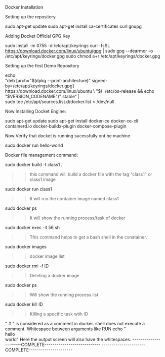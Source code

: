 Docker Installation

Setting up the repository

sudo apt-get update
sudo apt-get install ca-certificates curl gnupg

Adding Docket Official GPG Key

sudo install -m 0755 -d /etc/apt/keyrings
curl -fsSL https://download.docker.com/linux/ubuntu/gpg | sudo gpg --dearmor -o /etc/apt/keyrings/docker.gpg
sudo chmod a+r /etc/apt/keyrings/docker.gpg

Setting up the first Demo Repository

echo \
  "deb [arch="$(dpkg --print-architecture)" signed-by=/etc/apt/keyrings/docker.gpg] https://download.docker.com/linux/ubuntu \
  "$(. /etc/os-release && echo "$VERSION_CODENAME")" stable" | \
  sudo tee /etc/apt/sources.list.d/docker.list > /dev/null


  Now Installing Docket Engine:

  sudo apt-get update
  sudo apt-get install docker-ce docker-ce-cli containerd.io docker-buildx-plugin docker-compose-plugin

  Now Verify that docket is running sucessfully ont he machine

  sudo docker run hello-world

  Docker file management command:
 
 sudo docker build -t class1 .
>> this command will build a docker file with the tag "class1" or class1 image
 
 sudo docker run class1
>> It will run the container image named class1

 sudo docker ps
>> It will show the running process/task of docker

 sudo docker exec -it 56 sh
>> This command helps to get a bash shell in the conatainer.

 sudo docker images
>> docker image list

 sudo docker rmi -f ID
>> Deleting a docker image

 sudo docker ps
>> Will show the running process list

 sudo docker kill ID
>> Killing a specific task wtih ID

" # " is considered as a comment in docker. shell does not execute a comment. Whitespace between arguments like 
RUN echo "\
     hello\
     world" 
Here the output screen will also have the whitespaces.
  ----------------------COMPLETE----------------------------
  ----------------------COMPLETE----------------------
